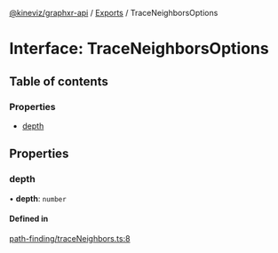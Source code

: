 [@kineviz/graphxr-api](../README.md) / [Exports](../modules.md) / TraceNeighborsOptions

# Interface: TraceNeighborsOptions

## Table of contents

### Properties

- [depth](TraceNeighborsOptions.md#depth)

## Properties

### depth

• **depth**: `number`

#### Defined in

[path-finding/traceNeighbors.ts:8](https://bitbucket.org/kineviz/graphxr-api/src/019f384/src/path-finding/traceNeighbors.ts#lines-8)

